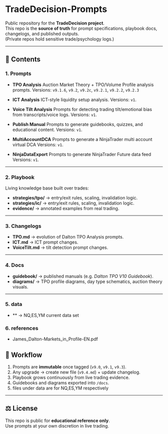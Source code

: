# TradeDecision-Prompts

Public repository for the **TradeDecision project**.  
This repo is the **source of truth** for prompt specifications, playbook docs, changelogs, and published outputs.  
(Private repos hold sensitive trade/psychology logs.)

---

## 📑 Contents

### 1. Prompts
- **TPO Analysis**
  Auction Market Theory + TPO/Volume Profile analysis prompts.
  Versions: `v9.1.6`, `v9.2`, `v9.2c`, `v9.2.1`, `v9.2.2`, `v9.2.3`

- **ICT Analysis**
  ICT-style liquidity setup analysis.
  Versions: `v1`.

- **Voice Tilt Analysis**
  Prompts for detecting trading tilt/emotional bias from transcripts/voice logs.
  Versions: `v1`.

- **Publish Manual**
  Prompts to generate guidebooks, quizzes, and educational content.
  Versions: `v1`.

- **MultiAccountDCA**
  Prompts to generate a NinjaTrader multi account virtual DCA
  Versions: `v1`.

- **NinjaDataExport**
  Prompts to generate NinjaTrader Future data feed
  Versions: `v1`.
---

### 2. Playbook
Living knowledge base built over trades:  
- **strategies/tpo/** → entry/exit rules, scaling, invalidation logic.  
- **strategies/ic/** → entry/exit rules, scaling, invalidation logic.  
- **evidence/** → annotated examples from real trading.

---

### 3. Changelogs
- **TPO.md** → evolution of Dalton TPO Analysis prompts.  
- **ICT.md** → ICT prompt changes.  
- **VoiceTilt.md** → tilt detection prompt changes.  

---

### 4. Docs
- **guidebook/** → published manuals (e.g. *Dalton TPO V10 Guidebook*).  
- **diagrams/** → TPO profile diagrams, day type schematics, auction theory visuals.

---

### 5. data
- ** -> NQ,ES,YM current data set


### 6. references
- James_Dalton-Markets_in_Profile-EN.pdf

## 🔄 Workflow

1. Prompts are **immutable** once tagged (`v9.0`, `v9.1`, `v9.3`).  
2. Any upgrade → create new file (`v9.4.md`) + update changelog.  
3. Playbook grows continuously from live trading evidence.  
4. Guidebooks and diagrams exported into `/docs`.  
5. files under data are for NQ,ES,YM respectively
---

## ⚖️ License
This repo is public for **educational reference only**.  
Use prompts at your own discretion in live trading.

